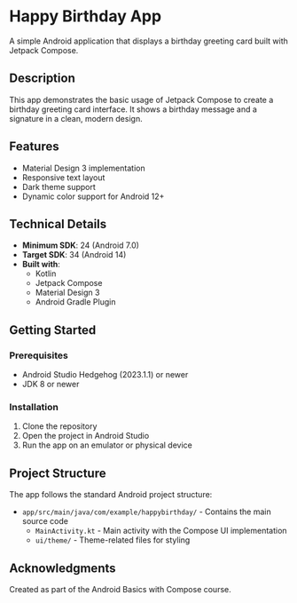# Happy Birthday App

A simple Android application that displays a birthday greeting card built with Jetpack Compose.

## Description

This app demonstrates the basic usage of Jetpack Compose to create a birthday greeting card interface. It shows a birthday message and a signature in a clean, modern design.

## Features

- Material Design 3 implementation
- Responsive text layout
- Dark theme support
- Dynamic color support for Android 12+

## Technical Details

- **Minimum SDK**: 24 (Android 7.0)
- **Target SDK**: 34 (Android 14)
- **Built with**:
  - Kotlin
  - Jetpack Compose
  - Material Design 3
  - Android Gradle Plugin
  
## Getting Started

### Prerequisites

- Android Studio Hedgehog (2023.1.1) or newer
- JDK 8 or newer

### Installation

1. Clone the repository
2. Open the project in Android Studio
3. Run the app on an emulator or physical device

## Project Structure

The app follows the standard Android project structure:

- `app/src/main/java/com/example/happybirthday/` - Contains the main source code
  - `MainActivity.kt` - Main activity with the Compose UI implementation
  - `ui/theme/` - Theme-related files for styling

## Acknowledgments

Created as part of the Android Basics with Compose course.
